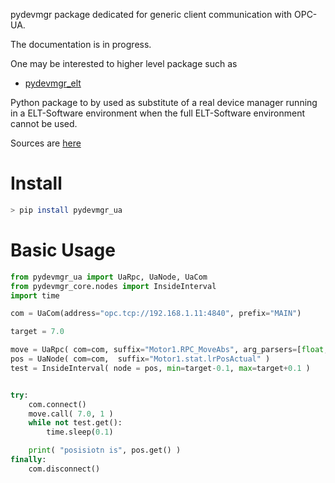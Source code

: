 
pydevmgr package dedicated for generic client communication with OPC-UA. 

The documentation is in progress. 

One may be interested to higher level package such as 
- [pydevmgr_elt](https://github.com/efisoft-elt/pydevmgr_elt)


Python package to by used as substitute of a real device manager running in a ELT-Software environment when the full ELT-Software environment cannot be used. 



Sources are [here](https://github.com/efisoft-elt/pydevmgr_ua)


# Install

```bash
> pip install pydevmgr_ua
```

# Basic Usage



```python
from pydevmgr_ua import UaRpc, UaNode, UaCom
from pydevmgr_core.nodes import InsideInterval
import time 

com = UaCom(address="opc.tcp://192.168.1.11:4840", prefix="MAIN")

target = 7.0

move = UaRpc( com=com, suffix="Motor1.RPC_MoveAbs", arg_parsers=[float, float])
pos = UaNode( com=com,  suffix="Motor1.stat.lrPosActual" )
test = InsideInterval( node = pos, min=target-0.1, max=target+0.1 )


try:
    com.connect()
    move.call( 7.0, 1 )
    while not test.get():
        time.sleep(0.1)

    print( "posisiotn is", pos.get() )
finally:
    com.disconnect()

```
